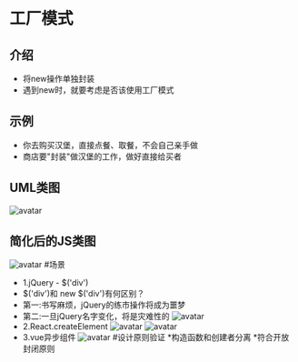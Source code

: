 # 工厂模式
## 介绍
* 将new操作单独封装<br>
* 遇到new时，就要考虑是否该使用工厂模式<br>
## 示例
* 你去购买汉堡，直接点餐、取餐，不会自己亲手做<br>
* 商店要"封装"做汉堡的工作，做好直接给买者<br>
## UML类图
![avatar](https://github.com/wsyxl365/javascriptDesignPatterns/blob/master/simpleFactory/readmeImages/simpleFactory-01.png)
## 简化后的JS类图
![avatar](https://github.com/wsyxl365/javascriptDesignPatterns/blob/master/simpleFactory/readmeImages/simpleFactory-02.png)
#场景
* 1.jQuery - $('div')
* $('div')和 new $('div')有何区别？
* 第一:书写麻烦，jQuery的练市操作将成为噩梦
* 第二:一旦jQuery名字变化，将是灾难性的
![avatar](https://github.com/wsyxl365/javascriptDesignPatterns/blob/master/simpleFactory/readmeImages/simpleFactory-03.png)
* 2.React.createElement
![avatar](https://github.com/wsyxl365/javascriptDesignPatterns/blob/master/simpleFactory/readmeImages/simpleFactory-04.png)
![avatar](https://github.com/wsyxl365/javascriptDesignPatterns/blob/master/simpleFactory/readmeImages/simpleFactory-05.png)
* 3.vue异步组件
![avatar](https://github.com/wsyxl365/javascriptDesignPatterns/blob/master/simpleFactory/readmeImages/simpleFactory-06.png)
#设计原则验证
*构造函数和创建者分离
*符合开放封闭原则

